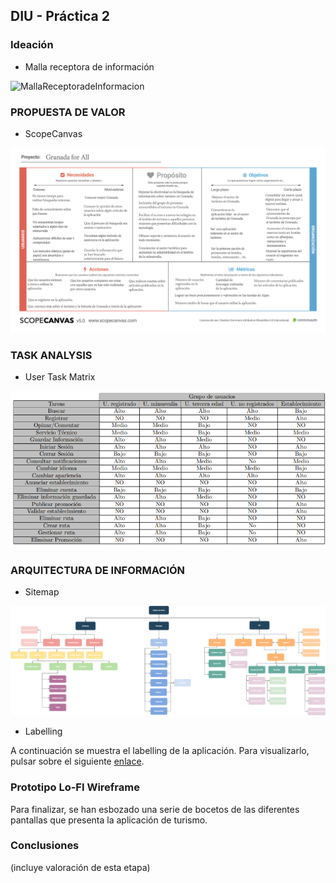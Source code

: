 ## DIU - Práctica 2

### Ideación 

* Malla receptora de información 

![MallaReceptoradeInformacion](https://github.com/GFernando97/DIU21/blob/master/P2/Malla%20Receptora%20de%20Informaci%C3%B3n.png)


### PROPUESTA DE VALOR

* ScopeCanvas

![PDFCanvas](https://github.com/GFernando97/DIU21/blob/master/P2/Canvas.png)


### TASK ANALYSIS

* User Task Matrix 

![UserTaskMatrix](https://github.com/GFernando97/DIU21/blob/master/P2/Tabla.png)


### ARQUITECTURA DE INFORMACIÓN

* Sitemap 

![SiteMap](https://github.com/GFernando97/DIU21/blob/master/P2/Sitemap.png)


* Labelling 

A continuación se muestra el labelling de la aplicación. Para visualizarlo, pulsar sobre el siguiente [enlace](https://github.com/GFernando97/DIU21/blob/master/P2/Labelling%20description.pdf).


### Prototipo Lo-FI Wireframe

Para finalizar, se han esbozado una serie de bocetos de las diferentes pantallas que presenta la aplicación de turismo.




### Conclusiones  
(incluye valoración de esta etapa)
